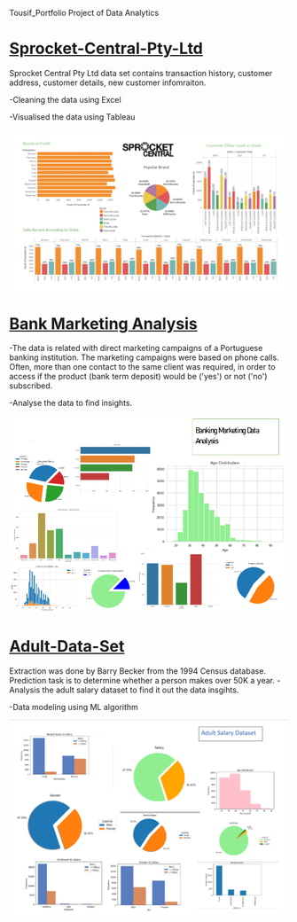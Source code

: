 Tousif_Portfolio
Project of Data Analytics 




# [Sprocket-Central-Pty-Ltd](https://github.com/tousifrad/Sprocket-Central-Pty-Ltd)

Sprocket Central Pty Ltd data set contains transaction history, customer address, customer details, new customer infomraiton.

-Cleaning the data using Excel

-Visualised the data using Tableau
 
	
 
![](/images/Sprocket%20Central%20Pty%20Ltd.png)




# [Bank Marketing Analysis ](https://github.com/tousifrad/Bank-Marketing-Analysis)
-The data is related with direct marketing campaigns of a Portuguese banking institution. The marketing campaigns were based on phone calls. Often, more than one contact to the same client was required, in order to access if the product (bank term deposit) would be ('yes') or not ('no') subscribed.


-Analyse the data to find insights.


 

![](/images/Banking%20Market%20Data%20Analysis.PNG)



# [Adult-Data-Set](https://github.com/tousifrad/Adult-Data-Set)

Extraction was done by Barry Becker from the 1994 Census database. Prediction task is to determine whether a person makes over 50K a year.
-Analysis the adult salary dataset to find it out the data insgihts.

-Data modeling using ML algorithm


![](/images/Adult%20Salary%20Dataset.PNG)

